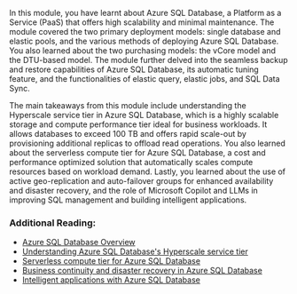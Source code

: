 In this module, you have learnt about Azure SQL Database, a Platform as a Service (PaaS) that offers high scalability and minimal maintenance. The module covered the two primary deployment models: single database and elastic pools, and the various methods of deploying Azure SQL Database. You also learned about the two purchasing models: the vCore model and the DTU-based model. The module further delved into the seamless backup and restore capabilities of Azure SQL Database, its automatic tuning feature, and the functionalities of elastic query, elastic jobs, and SQL Data Sync.

The main takeaways from this module include understanding the Hyperscale service tier in Azure SQL Database, which is a highly scalable storage and compute performance tier ideal for business workloads. It allows databases to exceed 100 TB and offers rapid scale-out by provisioning additional replicas to offload read operations. You also learned about the serverless compute tier for Azure SQL Database, a cost and performance optimized solution that automatically scales compute resources based on workload demand. Lastly, you learned about the use of active geo-replication and auto-failover groups for enhanced availability and disaster recovery, and the role of Microsoft Copilot and LLMs in improving SQL management and building intelligent applications.

### Additional Reading:

- [Azure SQL Database Overview](/azure/azure-sql/database/sql-database-paas-overview)
- [Understanding Azure SQL Database's Hyperscale service tier](/azure/azure-sql/database/service-tier-hyperscale)
- [Serverless compute tier for Azure SQL Database](/azure/azure-sql/database/serverless-tier-overview&tabs=general-purpose)
- [Business continuity and disaster recovery in Azure SQL Database](/azure/azure-sql/database/auto-failover-group-overview)
- [Intelligent applications with Azure SQL Database](/azure/azure-sql/database/ai-artificial-intelligence-intelligent-applications)